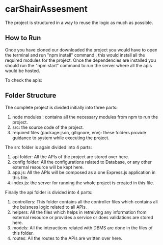 # carShairAssesment

The project is structured in a way to reuse the logic as much as possible.

## How to Run

Once you have cloned our downloaded the project you would have to open the terminal and run "npm install" command , this would install all the required modules for the project. Once the dependencies are installed you should run the "npm start" command to run the server where all the apis would be hosted. 

To check the apis: 


## Folder Structure
The complete project is divided initially into three parts:
1. node modules : contains all the necessary modules from npm to run the project.
2. src: the source code of the project.
3. required files (package.json, gitignore, env): these folders provide guidance to system while executing the project.

The src folder is again divided into 4 parts:
1. api folder: All the APIs of the project are stored over here.
2. config folder: All the configurations related to Database, or any other external resource will be kept here.
3. app.js: All the APIs will be composed as a one Express.js application in this file.
4. index.js: the server for running the whole project is created in this file. 

Finally the api folder is divided into 4 parts: 
1. controllers: This folder contains all the controller files which contains all the buisness logic related to all APIs.
2. helpers: All the files which helps in retreiving any information from external resource or provides a service or does validations are stored here.
3. models: All the interactions related with DBMS are done in the files of this folder.
4. routes: All the routes to the APIs are written over here.


